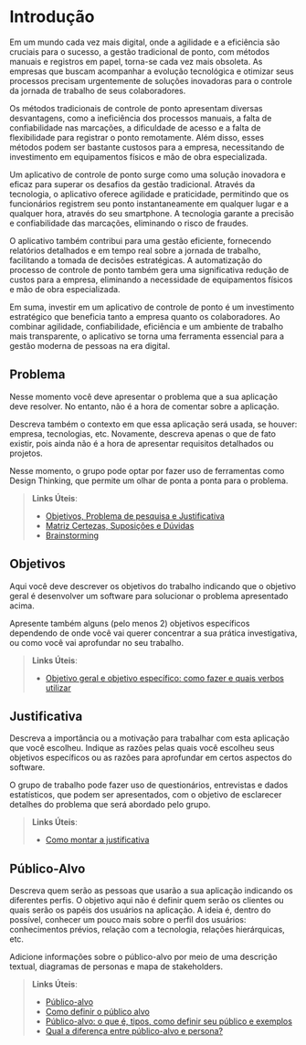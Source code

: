 # Introdução

Em um mundo cada vez mais digital, onde a agilidade e a eficiência são cruciais para o sucesso, a gestão tradicional de ponto, com métodos manuais e registros em papel, torna-se cada vez mais obsoleta. As empresas que buscam acompanhar a evolução tecnológica e otimizar seus processos precisam urgentemente de soluções inovadoras para o controle da jornada de trabalho de seus colaboradores.

Os métodos tradicionais de controle de ponto apresentam diversas desvantagens, como a ineficiência dos processos manuais, a falta de confiabilidade nas marcações, a dificuldade de acesso e a falta de flexibilidade para registrar o ponto remotamente. Além disso, esses métodos podem ser bastante custosos para a empresa, necessitando de investimento em equipamentos físicos e mão de obra especializada.

Um aplicativo de controle de ponto surge como uma solução inovadora e eficaz para superar os desafios da gestão tradicional. Através da tecnologia, o aplicativo oferece agilidade e praticidade, permitindo que os funcionários registrem seu ponto instantaneamente em qualquer lugar e a qualquer hora, através do seu smartphone. A tecnologia garante a precisão e confiabilidade das marcações, eliminando o risco de fraudes.

O aplicativo também contribui para uma gestão eficiente, fornecendo relatórios detalhados e em tempo real sobre a jornada de trabalho, facilitando a tomada de decisões estratégicas. A automatização do processo de controle de ponto também gera uma significativa redução de custos para a empresa, eliminando a necessidade de equipamentos físicos e mão de obra especializada.

Em suma, investir em um aplicativo de controle de ponto é um investimento estratégico que beneficia tanto a empresa quanto os colaboradores. Ao combinar agilidade, confiabilidade, eficiência e um ambiente de trabalho mais transparente, o aplicativo se torna uma ferramenta essencial para a gestão moderna de pessoas na era digital.


## Problema
Nesse momento você deve apresentar o problema que a sua aplicação deve  resolver. No entanto, não é a hora de comentar sobre a aplicação.

Descreva também o contexto em que essa aplicação será usada, se  houver: empresa, tecnologias, etc. Novamente, descreva apenas o que de  fato existir, pois ainda não é a hora de apresentar requisitos  detalhados ou projetos.

Nesse momento, o grupo pode optar por fazer uso  de ferramentas como Design Thinking, que permite um olhar de ponta a ponta para o problema.

> **Links Úteis**:
> - [Objetivos, Problema de pesquisa e Justificativa](https://medium.com/@versioparole/objetivos-problema-de-pesquisa-e-justificativa-c98c8233b9c3)
> - [Matriz Certezas, Suposições e Dúvidas](https://medium.com/educa%C3%A7%C3%A3o-fora-da-caixa/matriz-certezas-suposi%C3%A7%C3%B5es-e-d%C3%BAvidas-fa2263633655)
> - [Brainstorming](https://www.euax.com.br/2018/09/brainstorming/)

## Objetivos

Aqui você deve descrever os objetivos do trabalho indicando que o objetivo geral é desenvolver um software para solucionar o problema apresentado acima. 

Apresente também alguns (pelo menos 2) objetivos específicos dependendo de onde você vai querer concentrar a sua prática investigativa, ou como você vai aprofundar no seu trabalho.
 
> **Links Úteis**:
> - [Objetivo geral e objetivo específico: como fazer e quais verbos utilizar](https://blog.mettzer.com/diferenca-entre-objetivo-geral-e-objetivo-especifico/)

## Justificativa

Descreva a importância ou a motivação para trabalhar com esta aplicação que você escolheu. Indique as razões pelas quais você escolheu seus objetivos específicos ou as razões para aprofundar em certos aspectos do software.

O grupo de trabalho pode fazer uso de questionários, entrevistas e dados estatísticos, que podem ser apresentados, com o objetivo de esclarecer detalhes do problema que será abordado pelo grupo.

> **Links Úteis**:
> - [Como montar a justificativa](https://guiadamonografia.com.br/como-montar-justificativa-do-tcc/)

## Público-Alvo

Descreva quem serão as pessoas que usarão a sua aplicação indicando os diferentes perfis. O objetivo aqui não é definir quem serão os clientes ou quais serão os papéis dos usuários na aplicação. A ideia é, dentro do possível, conhecer um pouco mais sobre o perfil dos usuários: conhecimentos prévios, relação com a tecnologia, relações
hierárquicas, etc.

Adicione informações sobre o público-alvo por meio de uma descrição textual, diagramas de personas e mapa de stakeholders.

> **Links Úteis**:
> - [Público-alvo](https://blog.hotmart.com/pt-br/publico-alvo/)
> - [Como definir o público alvo](https://exame.com/pme/5-dicas-essenciais-para-definir-o-publico-alvo-do-seu-negocio/)
> - [Público-alvo: o que é, tipos, como definir seu público e exemplos](https://klickpages.com.br/blog/publico-alvo-o-que-e/)
> - [Qual a diferença entre público-alvo e persona?](https://rockcontent.com/blog/diferenca-publico-alvo-e-persona/)
